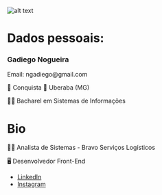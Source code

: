 ![alt text](https://github.com/GadiegoN.png)

# Dados pessoais:
  <h3> Gadiego Nogueira </h3>
  <p> Email: ngadiego@gmail.com </p>
  <p> 📌 Conquista 🔁 Uberaba (MG) </p>
  <p> 👨‍🎓 Bacharel em Sistemas de Informações </p>
  
# Bio

<p> 👨‍💻 Analista de Sistemas - Bravo Serviços Logísticos </p>
<p> 🖥️ Desenvolvedor Front-End </p>

- [LinkedIn](https://br.linkedin.com/in/gadiego-nogueira-128248120)
- [Instagram](https://www.instagram.com/gadiego_nogueira/)
